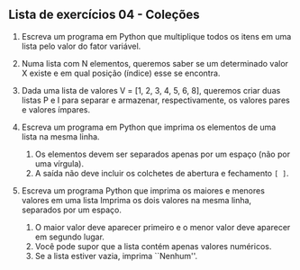 ## Lista de exercícios 04 - Coleções

1. Escreva um programa em Python que multiplique todos os itens em uma lista pelo valor do fator variável.

2. Numa lista com N elementos, queremos saber se um determinado valor X existe e em qual posição (índice) esse se
   encontra.

3. Dada uma lista de valores V = [1, 2, 3, 4, 5, 6, 8], queremos criar duas listas P e I para separar e armazenar,
   respectivamente, os valores pares e valores ímpares.

4. Escreva um programa em Python que imprima os elementos de uma lista na mesma linha.
    1. Os elementos devem ser separados apenas por um espaço (não por uma vírgula).
    2. A saída não deve incluir os colchetes de abertura e fechamento ``[ ]``.

5. Escreva um programa Python que imprima os maiores e menores valores em uma lista Imprima os dois valores na mesma
   linha, separados por um espaço.
    1. O maior valor deve aparecer primeiro e o menor valor deve aparecer em segundo lugar.
    2. Você pode supor que a lista contém apenas valores numéricos.
    3. Se a lista estiver vazia, imprima ``Nenhum''.
